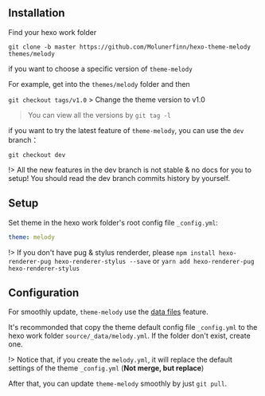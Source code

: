 ## Installation

Find your hexo work folder

```
git clone -b master https://github.com/Molunerfinn/hexo-theme-melody themes/melody
```

if you want to choose a specific version of `theme-melody`

For example, get into the `themes/melody` folder and then

`git checkout tags/v1.0` > Change the theme version to v1.0

> You can view all the versions by `git tag -l`

if you want to try the latest feature of `theme-melody`, you can use the `dev` branch：

```
git checkout dev
```

!> All the new features in the dev branch is not stable & no docs for you to setup! You should read the dev branch commits history by yourself.

## Setup

Set theme in the hexo work folder's root config file `_config.yml`:

```yaml
theme: melody
```

!> If you don't have pug & stylus renderder, please `npm install hexo-renderer-pug hexo-renderer-stylus --save` or `yarn add hexo-renderer-pug hexo-renderer-stylus`

## Configuration

For smoothly update, `theme-melody` use the [data files](https://hexo.io/docs/data-files.html) feature.

It's recommonded that copy the theme default config file `_config.yml` to the hexo work folder `source/_data/melody.yml`. If the folder don't exist, create one.

!> Notice that, if you create the `melody.yml`, it will replace the default settings of the theme `_config.yml` (**Not merge, but replace**)

After that, you can update `theme-melody` smoothly by just `git pull`.




